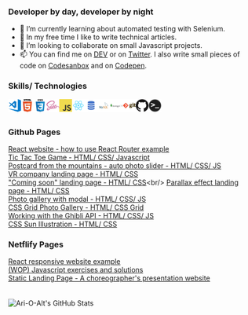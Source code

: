 ### Developer by day, developer by night

- 🔭 I’m currently learning about automated testing with Selenium.
- 🌱 In my free time I like to write technical articles.
- 👯 I’m looking to collaborate on small Javascript projects.
- 📫 You can find me on [DEV](https://dev.to/arikaturika) or on [Twitter](https://twitter.com/ArikaAlt). I also write small pieces of code on [Codesanbox](https://codesandbox.io/u/Ari-O-Alt) and on [Codepen](https://codepen.io/Arika_O).

### Skills/ Technologies

<img align="left" alt="Visual Studio Code" width="26px" src="https://raw.githubusercontent.com/github/explore/80688e429a7d4ef2fca1e82350fe8e3517d3494d/topics/visual-studio-code/visual-studio-code.png" />
<img align="left" alt="HTML5" width="26px" src="https://raw.githubusercontent.com/github/explore/80688e429a7d4ef2fca1e82350fe8e3517d3494d/topics/html/html.png" />
<img align="left" alt="CSS3" width="26px" src="https://raw.githubusercontent.com/github/explore/80688e429a7d4ef2fca1e82350fe8e3517d3494d/topics/css/css.png" />
<img align="left" alt="Sass" width="26px" src="https://raw.githubusercontent.com/github/explore/80688e429a7d4ef2fca1e82350fe8e3517d3494d/topics/sass/sass.png" />
<img align="left" alt="JavaScript" width="26px" src="https://raw.githubusercontent.com/github/explore/80688e429a7d4ef2fca1e82350fe8e3517d3494d/topics/javascript/javascript.png"/>
<img align="left" alt="React" width="26px" src="https://raw.githubusercontent.com/github/explore/80688e429a7d4ef2fca1e82350fe8e3517d3494d/topics/react/react.png" />
<img align="left" alt="SQL" width="26px" src="https://raw.githubusercontent.com/github/explore/80688e429a7d4ef2fca1e82350fe8e3517d3494d/topics/sql/sql.png" />
<img align="left" alt="MySQL" width="26px" src="https://raw.githubusercontent.com/github/explore/80688e429a7d4ef2fca1e82350fe8e3517d3494d/topics/mysql/mysql.png" />
<img align="left" alt="MongoDB" width="26px" src="https://raw.githubusercontent.com/github/explore/80688e429a7d4ef2fca1e82350fe8e3517d3494d/topics/mongodb/mongodb.png" />
<img align="left" alt="Git" width="26px" src="https://raw.githubusercontent.com/github/explore/80688e429a7d4ef2fca1e82350fe8e3517d3494d/topics/git/git.png" />
<img align="left" alt="GitHub" width="26px" src="https://raw.githubusercontent.com/github/explore/78df643247d429f6cc873026c0622819ad797942/topics/github/github.png" />
<img align="left" alt="Terminal" width="26px" src="https://raw.githubusercontent.com/github/explore/80688e429a7d4ef2fca1e82350fe8e3517d3494d/topics/terminal/terminal.png" />
<br/>
<br/>

### Github Pages
[React website - how to use React Router example](https://ari-o-alt.github.io/react_router_multipage_website/#/)<br/>
[Tic Tac Toe Game - HTML/ CSS/ Javascript](https://ari-o-alt.github.io/tic_tac_toe_game/)<br/>
[Postcard from the mountains - auto photo slider - HTML/ CSS/ JS](https://ari-o-alt.github.io/postcard_from_the_mountains_photo_slider/)<br/>
[VR company landing page - HTML/ CSS](https://ari-o-alt.github.io/VR-Company-landing-page/)<br/>
["Coming soon" landing page - HTML/ CSS](https://ari-o-alt.github.io/.)<br/>
[Parallax effect landing page - HTML/ CSS](https://ari-o-alt.github.io/simple_parallax_webiste/)<br/>
[Photo gallery with modal - HTML/ CSS/ JS](https://ari-o-alt.github.io/image_gallery_with_modal_pure_Js/)<br/>
[CSS Grid Photo Gallery - HTML/ CSS Grid](https://ari-o-alt.github.io/CSS_grid_photo_gallery/)<br/>
[Working with the Ghibli API - HTML/ CSS/ JS](https://ari-o-alt.github.io/studio_ghibli_API/)<br/>
[CSS Sun Illustration - HTML/ CSS](https://ari-o-alt.github.io/CSS_Sun/)<br/>

### Netflify Pages
[React responsive website example](https://pedantic-heyrovsky-5be9ce.netlify.app/)<br/>
[(WOP) Javascript exercises and solutions](https://peaceful-johnson-bd9090.netlify.app/)<br/>
[Static Landing Page - A choreographer's presentation website](https://condescending-saha-4e35ec.netlify.app/)<br/> 
<br/>
<br/>
![Ari-O-Alt's GitHub Stats](https://github-readme-stats.vercel.app/api?username=Ari-O-Alt&show_icons=true)<br/>


